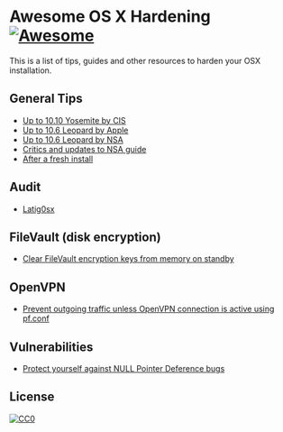 # Awesome OS X Hardening [![Awesome](https://cdn.rawgit.com/sindresorhus/awesome/d7305f38d29fed78fa85652e3a63e154dd8e8829/media/badge.svg)](https://github.com/sindresorhus/awesome)

This is a list of tips, guides and other resources to harden your OSX installation.

## General Tips

  - [Up to 10.10 Yosemite by CIS](http://benchmarks.cisecurity.org/downloads/browse/?category=benchmarks.os.unix.osx)
  - [Up to 10.6 Leopard by Apple](https://www.apple.com/support/security/guides)
  - [Up to 10.6 Leopard by NSA](https://www.nsa.gov/ia/_files/factsheets/macosx_hardening_tips.pdf)
  - [Critics and updates to NSA guide](http://www.macworld.com/article/2048160/how-the-nsa-snoop-proofs-its-macs.html)
  - [After a fresh install](http://laketa.com/how-i-setup-my-mac-when-doing-a-fresh-install-of-os-x)

## Audit

  - [Latig0sx](http://laincode.github.io/latig0sx)
  
## FileVault (disk encryption)

  - [Clear FileVault encryption keys from memory on standby](http://www.cnet.com/news/prevent-os-x-filevault-keys-from-being-stored-in-standby-mode)

## OpenVPN

  - [Prevent outgoing traffic unless OpenVPN connection is active using pf.conf](https://superuser.com/questions/468919/prevent-outgoing-traffic-unless-openvpn-connection-is-active-using-pf-conf-on-ma)

## Vulnerabilities

  - [Protect yourself against NULL Pointer Deference bugs](https://github.com/kpwn/NULLGuard)
  
## License

[![CC0](http://i.creativecommons.org/p/zero/1.0/88x31.png)](http://creativecommons.org/publicdomain/zero/1.0/)
